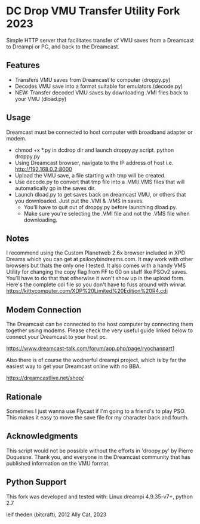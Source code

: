 DC Drop VMU Transfer Utility Fork 2023
======================================

Simple HTTP server that facilitates transfer of VMU saves from a Dreamcast to Dreampi or PC, and back to the Dreamcast.


Features
--------

* Transfers VMU saves from Dreamcast to computer (droppy.py)
* Decodes VMU save into a format suitable for emulators (decode.py)
* NEW: Transfer decoded VMU saves by downloading .VMI files back to your VMU (dload.py)


Usage
-----

Dreamcast must be connected to host computer with broadband adapter or modem.

* chmod +x *.py in dcdrop dir and launch droppy.py script. python droppy.py
* Using Dreamcast browser, navigate to the IP address of host i.e. http://192.168.0.2:8000
* Upload the VMU save, a file starting with tmp will be created.
* Use decode.py to convert that tmp file into a .VMI/.VMS files that will automatically go in the saves dir.
* Launch dload.py to get saves back on dreamcast VMU, or others that you downloaded. Just put the .VMI & .VMS in saves.
  * You'll have to quit out of droppy.py before launching dload.py.
  * Make sure you're selecting the .VMI file and not the .VMS file when downloading.


Notes
-----

I recommend using the Custom Planetweb 2.6x browser included in XPD Dreams which you can get at psilocybindreams.com.
It may work with other browsers but thats the only one I tested. It also comes with a handy VMS Utility for changing the copy flag from FF to 00 on stuff like PSOv2 saves. You'll have to do that that otherwise it won't show up in the upload form. Here's the complete cdi file so you don't have to fuss around with winrar. 
https://kittycomputer.com/XDP%20Limited%20Edition%20R4.cdi


Modem Connection
----------------

The Dreamcast can be connected to the host computer by connecting them together
using modems.  Please check the very useful guide linked below to connect your
Dreamcast to your host pc.

https://www.dreamcast-talk.com/forum/app.php/page/ryochanpart1

Also there is of course the wodnerful dreampi project, which is by far the easiest way to get your Dreamcast online with no BBA. 

https://dreamcastlive.net/shop/


Rationale
---------

Sometimes I just wanna use Flycast if I'm going to a friend's to play PSO. This makes it easy to move the save file for my character back and fourth. 


Acknowledgments
---------------

This script would not be possible without the efforts in 'droopy.py' by Pierre
Duquesne.  Thank you, and everyone in the Dreamcast community that has
published information on the VMU format.


Python Support
--------------

This fork was developed and tested with:
Linux dreampi 4.9.35-v7+, python 2.7


leif theden (bitcraft), 2012
Ally Cat, 2023

